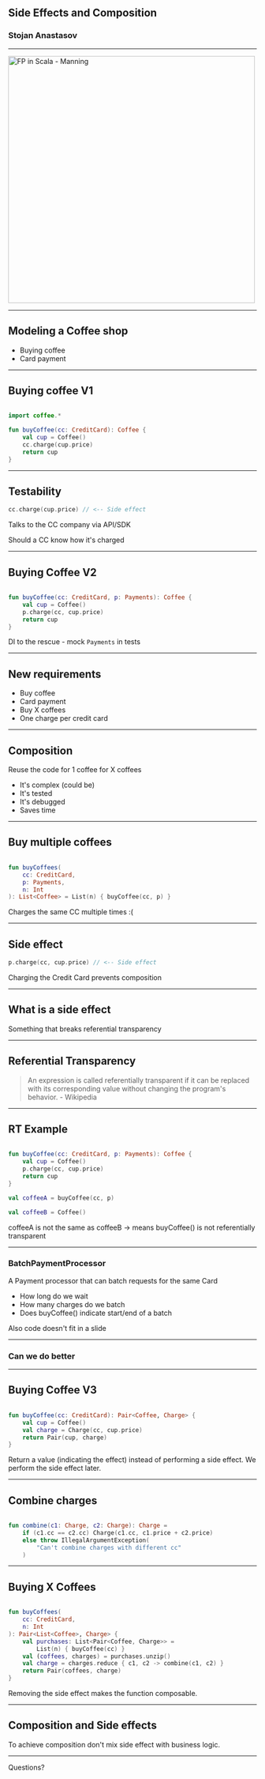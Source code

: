 ## Side Effects and Composition

### Stojan Anastasov

---

<img src="https://images.manning.com/720/960/resize/book/2/a2ed920-d6ed-48fb-8f18-b051b7a09a2a/bjarnason.png" alt="FP in Scala - Manning" width="500px"/>

---

## Modeling a Coffee shop

- Buying coffee
- Card payment

---

## Buying coffee V1

```kotlin

import coffee.*

fun buyCoffee(cc: CreditCard): Coffee {
    val cup = Coffee()
    cc.charge(cup.price)
    return cup
}
```

---

## Testability

```kotlin
cc.charge(cup.price) // <-- Side effect
```

Talks to the CC company via API/SDK <!-- .element: class="fragment" data-fragment-index="1" -->

Should a CC know how it's charged <!-- .element: class="fragment" data-fragment-index="2" -->

---

## Buying Coffee V2

```kotlin

fun buyCoffee(cc: CreditCard, p: Payments): Coffee {
    val cup = Coffee()
    p.charge(cc, cup.price)
    return cup
}
```

DI to the rescue - mock `Payments` in tests

---

## New requirements

- Buy coffee <!-- .element: class="fragment fade-in-then-semi-out" data-fragment-index="0" -->
- Card payment <!-- .element: class="fragment fade-in-then-semi-out" data-fragment-index="0" -->
- Buy X coffees <!-- .element: class="fragment" data-fragment-index="1" -->
- One charge per credit card <!-- .element: class="fragment" data-fragment-index="2" -->

---

## Composition

Reuse the code for 1 coffee for X coffees

- It's complex (could be) <!-- .element: class="fragment" data-fragment-index="1" -->
- It's tested <!-- .element: class="fragment" data-fragment-index="2" -->
- It's debugged <!-- .element: class="fragment" data-fragment-index="3" -->
- Saves time <!-- .element: class="fragment" data-fragment-index="4" -->

---

## Buy multiple coffees

```kotlin

fun buyCoffees(
    cc: CreditCard,
    p: Payments,
    n: Int
): List<Coffee> = List(n) { buyCoffee(cc, p) }
```

Charges the same CC multiple times :( <!-- .element: class="fragment" data-fragment-index="1" -->

---

## Side effect

```kotlin
p.charge(cc, cup.price) // <-- Side effect
```

Charging the Credit Card prevents composition

---

## What is a side effect

Something that breaks referential transparency <!-- .element: class="fragment" data-fragment-index="1" -->

---

## Referential Transparency

> An expression is called referentially transparent if it can be replaced with its corresponding value without changing the program's behavior. - Wikipedia

---

## RT Example

```kotlin

fun buyCoffee(cc: CreditCard, p: Payments): Coffee {
    val cup = Coffee()
    p.charge(cc, cup.price)
    return cup
}
```

```kotlin
val coffeeA = buyCoffee(cc, p)

val coffeeB = Coffee()
```

coffeeA is not the same as coffeeB -> means buyCoffee() is not referentially transparent <!-- .element: class="fragment" data-fragment-index="1" -->

---

### BatchPaymentProcessor

A Payment processor that can batch requests for the same Card

- How long do we wait <!-- .element: class="fragment" data-fragment-index="1" -->
- How many charges do we batch <!-- .element: class="fragment" data-fragment-index="1" -->
- Does buyCoffee() indicate start/end of a batch<!-- .element: class="fragment" data-fragment-index="1" -->

Also code doesn't fit in a slide <!-- .element: class="fragment" data-fragment-index="2" -->

---

### Can we do better

---

## Buying Coffee V3

```kotlin

fun buyCoffee(cc: CreditCard): Pair<Coffee, Charge> {
    val cup = Coffee()
    val charge = Charge(cc, cup.price)
    return Pair(cup, charge)
}
```

Return a value (indicating the effect) instead of performing a side effect. We perform the side effect later.

---

## Combine charges

```kotlin

fun combine(c1: Charge, c2: Charge): Charge =
    if (c1.cc == c2.cc) Charge(c1.cc, c1.price + c2.price)
    else throw IllegalArgumentException(
        "Can't combine charges with different cc"
    )
```

---

## Buying X Coffees

```kotlin

fun buyCoffees(
    cc: CreditCard,
    n: Int
): Pair<List<Coffee>, Charge> {
    val purchases: List<Pair<Coffee, Charge>> =
        List(n) { buyCoffee(cc) }
    val (coffees, charges) = purchases.unzip()
    val charge = charges.reduce { c1, c2 -> combine(c1, c2) }
    return Pair(coffees, charge)
}
```

Removing the side effect makes the function composable. <!-- .element: class="fragment" data-fragment-index="1" -->

---

## Composition and Side effects

To achieve composition don't mix side effect with business logic.

---

Questions?

